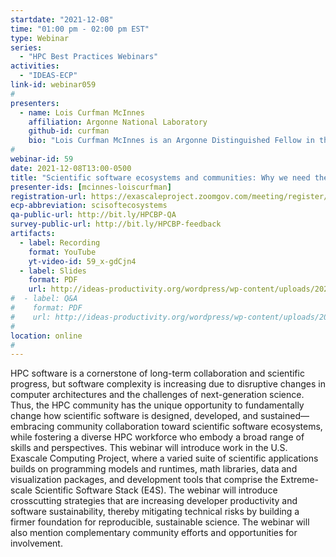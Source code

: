 ```yaml
---
startdate: "2021-12-08"
time: "01:00 pm - 02:00 pm EST"
type: Webinar
series:
  - "HPC Best Practices Webinars"
activities:
  - "IDEAS-ECP"
link-id: webinar059
#
presenters:
  - name: Lois Curfman McInnes
    affiliation: Argonne National Laboratory
    github-id: curfman
    bio: "Lois Curfman McInnes is an Argonne Distinguished Fellow in the Mathematics and Computer Science Division of Argonne National Laboratory. Her work focuses on high-performance computational science, with emphasis on scalable numerical libraries and community collaboration toward productive and sustainable software ecosystems. Lois serves as Deputy Director of Software Technology for the U.S. DOE Exascale Computing Project. She also co-leads the IDEAS scientific software productivity project, which focuses on improving software productivity and sustainability as a key aspect of advancing scientific productivity."
#
webinar-id: 59
date: 2021-12-08T13:00-0500
title: "Scientific software ecosystems and communities: Why we need them and how each of us can help them thrive"
presenter-ids: [mcinnes-loiscurfman]
registration-url: https://exascaleproject.zoomgov.com/meeting/register/vJIsduGgrD4vGWv5HMbTwlJodowqcpiEPBM
ecp-abbreviation: scisoftecosystems
qa-public-url: http://bit.ly/HPCBP-QA
survey-public-url: http://bit.ly/HPCBP-feedback
artifacts:
  - label: Recording
    format: YouTube
    yt-video-id: 59_x-gdCjn4
  - label: Slides
    format: PDF
    url: http://ideas-productivity.org/wordpress/wp-content/uploads/2021/12/hpcbp-059-scisoftecosystem.pdf
#  - label: Q&A
#    format: PDF
#    url: http://ideas-productivity.org/wordpress/wp-content/uploads/2020/07/webinar043-spack-qa.pdf
#
location: online
#
---
```

HPC software is a cornerstone of long-term collaboration and scientific progress, but software complexity is increasing due to disruptive changes in computer architectures and the challenges of next-generation science. Thus, the HPC community has the unique opportunity to fundamentally change how scientific software is designed, developed, and sustained—embracing community collaboration toward scientific software ecosystems, while fostering a diverse HPC workforce who embody a broad range of skills and perspectives. This webinar will introduce work in the U.S. Exascale Computing Project, where a varied suite of scientific applications builds on programming models and runtimes, math libraries, data and visualization packages, and development tools that comprise the Extreme-scale Scientific Software Stack (E4S). The webinar will introduce crosscutting strategies that are increasing developer productivity and software sustainability, thereby mitigating technical risks by building a firmer foundation for reproducible, sustainable science. The webinar will also mention complementary community efforts and opportunities for involvement.
